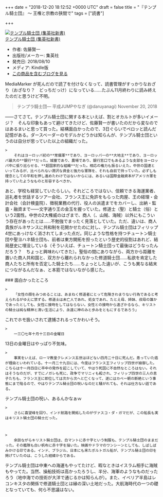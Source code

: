 
+++
date = "2018-12-20 18:12:52 +0000 UTC"
draft = false
title = "『テンプル騎士団』 ～ 王権と宗教の狭間で"
tags = ["読書"]

+++
<div class="hatena-asin-detail"><a href="http://www.amazon.co.jp/exec/obidos/ASIN/B07G2XF1CH/bestylesnet-22/"><img src="https://images-fe.ssl-images-amazon.com/images/I/51aCPG6eyNL._SL160_.jpg" class="hatena-asin-detail-image" alt="テンプル騎士団 (集英社新書)" title="テンプル騎士団 (集英社新書)"/></a><div class="hatena-asin-detail-info"><a href="http://www.amazon.co.jp/exec/obidos/ASIN/B07G2XF1CH/bestylesnet-22/">テンプル騎士団 (集英社新書)</a><ul><li><span class="hatena-asin-detail-label">作者:</span> 佐藤賢一</li><li><span class="hatena-asin-detail-label">出版社/メーカー:</span> 集英社</li><li><span class="hatena-asin-detail-label">発売日:</span> 2018/08/10</li><li><span class="hatena-asin-detail-label">メディア:</span> Kindle版</li><li><a href="http://d.hatena.ne.jp/asin/B07G2XF1CH/bestylesnet-22" target="_blank">この商品を含むブログを見る</a></li></ul></div><div class="hatena-asin-detail-foot"></div></div>MediaMarker が死んだので読了を付けなくなって、読書管理がすっかりなおざり（おざなり？　どっちだっけ）になっている……たぶん11月終わりに読み終えたのだと思うけど不明。

>テンプラ騎士団— 平成JUMPやなぎ (@daruyanagi) November 20, 2018<script async="" src="https://platform.twitter.com/widgets.js" charset="utf-8"></script>

――さてさて。テンプル騎士団に関する本といえば、割とオカルトが多いイメージ？　そんな印象もあって避けてきたけど、佐藤賢一が書いたのだから変なのではあるまいと思って買った。結構面白かったので、3日ぐらいでペロッと読んだ記憶がある。ダースベーダーのモデルかどうかは知らんが、テンプル騎士団というのは自分が思っていた以上の組織だった。

    >
        それはヨーロッパ初の**常備軍**であり、ヨーロッパ一の**大地主**であり、ヨーロッパ最大の**銀行**だった。城塞であり、農場であり、銀行窓口でもあるような支部をヨーロッパ中に張り巡らせる、**超国家的な組織**だった。相応の権力も振るいえた。中世の国連といってみるが、比べられない潤沢な資金と強力な軍隊を、それも自前で持っていた。必ずしも理念としての平和を押し進めたわけではないからには、あるいは国際金融資本がアメリカ軍を持っていたようなものと形容するべきか。

    
あと、学校も経営していたらしい。それどころではない、信頼できる海運業者、巡礼者を世話するツアー会社、フランス王に免許をもらった肉屋、王の経理・会計会社（会計検査院）、徴税業務の代行、役人の派遣までをカバーし、出納・監査・融資まで――文字通り王の金玉を握っていた。修道士（聖）と騎士（俗）という2面性。中世の2大権威のはざまで、商人（、山賊、海賊）以外にもこういう存在があったとは……不勉強でまったく見落としていた。ただ、違いは、商人貴族がルネサンスに共和制を花開かせたのに対し、テンプル騎士団はフィリップ4世にあっけなく消されてしまった点だ。同じような性格を持つチュートン騎士団や聖ヨハネ騎士団も、前者は東方開拓を担ったという歴史的役割はあれど、結局歴史に埋没している（そういえば、チュートン騎士団って最後はどうなったんだろう？　ちょっと興味わいてきた）。聖俗の間にありながら、両方から距離を置いた商人共和国と、双方から離れられなかった修道騎士団……私欲を肯定した商人たちと所有を否定した騎士たち……ちょっとした違いが、こうも異なる結末につながるんだなぁ、と本筋ではないながら感じた。

<div class="section">
    ### 面白かったところ
    
    >
        「女性の顔をみつめることは、あまねく修道者にとって危険きわまりない行為であると考えられるがゆえに禁ずる。修道士は未亡人であれ、処女であれ、たとえ母、姉妹、叔母の誰かであったとしても、女性に接吻をしてはならない。女性との接吻から遠ざかるなら、キリストの騎士は純な精神と清い生活により、永遠に神のみと歩みをともにするであろう」

    
これでホモ扱いされて逮捕されるってかわいそう。

    >
        一三〇七年十月十三日の金曜日

    
13日の金曜日はやっぱり不気味。

    >
        事実をいえば、ローマ教皇クレメンス五世はほどない四月二十日に死んだ。患っていた癌が理由といわれている。十一月二十九日には、今度はフランス王フィリップ四世が崩御した。こちらは十一月四日に卒中の発作を起こしていて、やはり死因に不自然なところはない。それはそうなのだが、すでにノガレも死に、政争でマリニィも殺され、フィリップ四世の三人の息子たちも、フランス王に即位しては次から次へと亡くなって、遂にはカペー朝の断絶という事態にまで陥るので、やはりテンプル騎士団の呪いなのだと騒がれても、それは仕方ない話である。

    
テンプル騎士団の呪い、あるんかなぁｗ

    >
        さらに喜望峰を回り、インド航路を開拓したのがヴァスコ・ダ・ガマだが、この船長も実はキリスト騎士団の騎士だった。

    

    >
        余談ながらキリスト騎士団は、白マントに赤十字という制服も、テンプル騎士団のままだった。その艦隊も白い帆布に赤十字を描いた。映画やドラマのワンシーンとしても、しばしばみかける印である。インド、ブラジル、日本にも来たポルトガル船が、テンプル騎士団の印を掲げていたのは、こうした経緯からである。

    
テンプル騎士団は中東への海運もやってたけど、暇なときはイスラム相手に海賊もやってた。当然、操船技術は高かったろうし、半分、海軍のようなものだったろう（地中海での技術が大洋で通じるかは知らんが）。また、イベリア半島はレコンキスタの関係で修道騎士団とは縁の深い土地だった。大航海時代の一つの礎となっていても、何ら不思議はない。

</div>

